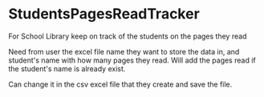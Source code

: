 # StudentsPagesReadTracker
For School Library keep on track of the students on the pages they read

Need from user the excel file name they want to store the data in, and student's name with how many pages they read.
Will add the pages read if the student's name is already exist.

Can change it in the csv excel file that they create and save the file.
